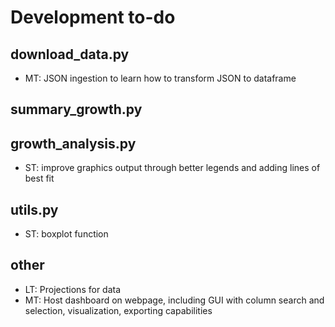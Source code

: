 # Development to-do

## download_data.py
- MT: JSON ingestion to learn how to transform JSON to dataframe

## summary_growth.py

## growth_analysis.py
- ST: improve graphics output through better legends and adding lines of best fit

## utils.py
- ST: boxplot function

## other
- LT: Projections for data
- MT: Host dashboard on webpage, including GUI with column search and selection, visualization, exporting capabilities
